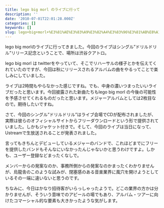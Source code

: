 ```yaml
---
title: lego big morl のライブに行って
description: ''
date: '2010-07-01T22:01:28.000Z'
categories: []
keywords: []
slug: lego+big+morl+%E3%81%AE%E3%83%A9%E3%82%A4%E3%83%96%E3%81%AB%E8%A1%8C%E3%81%A3%E3%81%A6
---
```

lego big morlのライブに行ってきました。今回のライブはシングル”ドリルドリル”リリース記念ということで、場所は渋谷クアトロ。

lego big morl は twitterをやっていて、そこでリハーサルの様子とかを伝えてくれていたのですが、今回は秋にリリースされるアルバムの曲をやるってことで楽しみにしていました。

ライブは2時間もやらなかった感じですね。でも、中身の濃いつまったいいライブだったと思います。今回披露された新曲たちもlego big morl の今後の可能性を予感させてくれるものだったと思います。メジャーアルバムとしては2枚目なので。期待したいですね。

さて、今回のシングル”ドリルドリル”はライブ会場でCDが配布されましたが、実際は彼らのオフィシャルサイトからフリーダウンロードという形で提供されていました。しかもジャケット付きで。そして、今回のライブは当日になって、Ustreamで生放送されることが発表されました。

言ってもきちんとデビューしているメジャーのバンドで、これほどまでにフリーを提供したバンドもそんなにいなかったんじゃないかと思うわけですよ。しかも、ユーザー登録などまったくなしで。

メンバーからの発案なのか、事務所側からの発案なのかまったくわかりませんが、烏龍舎のこのような試みが、閉塞感のある音楽業界に風穴を開けようとしているその一端に違いないと思うのです。

ちなみに、今日はかなり招待客がいらっしゃったようで。どこの業界の方かは分かりませんが、そういう意味でのアピールの場でもあり、アルバム・ツアーに向けたコマーシャル的な要素も大きかったような気がします。